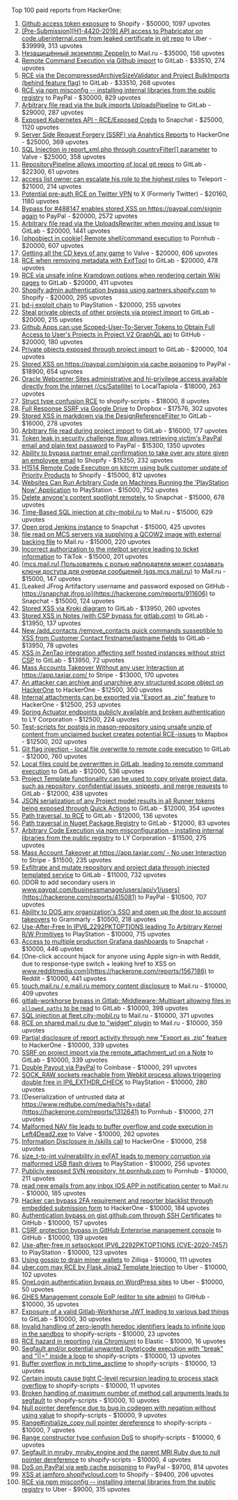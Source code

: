 Top 100 paid reports from HackerOne:

1. [Github access token exposure](https://hackerone.com/reports/1087489) to Shopify - $50000, 1097 upvotes
2. [[Pre-Submission][H1-4420-2019] API access to Phabricator on code.uberinternal.com from leaked certificate in git repo](https://hackerone.com/reports/591813) to Uber - $39999, 313 upvotes
3. [Незащищённый экземпляр Zeppelin ](https://hackerone.com/reports/992564) to Mail.ru - $35000, 156 upvotes
4. [Remote Command Execution via Github import](https://hackerone.com/reports/1679624) to GitLab - $33510, 274 upvotes
5. [RCE via the DecompressedArchiveSizeValidator and Project BulkImports (behind feature flag)](https://hackerone.com/reports/1609965) to GitLab - $33510, 268 upvotes
6. [RCE via npm misconfig -- installing internal libraries from the public registry](https://hackerone.com/reports/925585) to PayPal - $30000, 829 upvotes
7. [Arbitrary file read  via the bulk imports UploadsPipeline](https://hackerone.com/reports/1439593) to GitLab - $29000, 287 upvotes
8. [Exposed Kubernetes API - RCE/Exposed Creds](https://hackerone.com/reports/455645) to Snapchat - $25000, 1120 upvotes
9. [Server Side Request Forgery (SSRF) via Analytics Reports](https://hackerone.com/reports/2262382) to HackerOne - $25000, 369 upvotes
10. [SQL Injection in report_xml.php through countryFilter[] parameter](https://hackerone.com/reports/383127) to Valve - $25000, 358 upvotes
11. [RepositoryPipeline allows importing of local git repos](https://hackerone.com/reports/1685822) to GitLab - $22300, 61 upvotes
12. [access list owner can escalate his role to the highest roles](https://hackerone.com/reports/2281075) to Teleport - $21000, 214 upvotes
13. [Potential pre-auth RCE on Twitter VPN](https://hackerone.com/reports/591295) to X (Formerly Twitter) - $20160, 1180 upvotes
14. [Bypass for #488147 enables stored XSS on https://paypal.com/signin again](https://hackerone.com/reports/510152) to PayPal - $20000, 2572 upvotes
15. [Arbitrary file read via the UploadsRewriter when moving and issue](https://hackerone.com/reports/827052) to GitLab - $20000, 1441 upvotes
16. [[phpobject in cookie] Remote shell/command execution](https://hackerone.com/reports/141956) to Pornhub - $20000, 607 upvotes
17. [Getting all the CD keys of any game](https://hackerone.com/reports/391217) to Valve - $20000, 606 upvotes
18. [RCE when removing metadata with ExifTool](https://hackerone.com/reports/1154542) to GitLab - $20000, 478 upvotes
19. [RCE via unsafe inline Kramdown options when rendering certain Wiki pages](https://hackerone.com/reports/1125425) to GitLab - $20000, 411 upvotes
20. [Shopify admin authentication bypass using partners.shopify.com](https://hackerone.com/reports/270981) to Shopify - $20000, 295 upvotes
21. [bd-j exploit chain](https://hackerone.com/reports/1379975) to PlayStation - $20000, 255 upvotes
22. [Steal private objects of other projects via project import](https://hackerone.com/reports/743953) to GitLab - $20000, 215 upvotes
23. [Github Apps can use Scoped-User-To-Server Tokens to Obtain Full Access to User's Projects in Project V2 GraphQL api](https://hackerone.com/reports/1711938) to GitHub - $20000, 180 upvotes
24. [Private objects exposed through project import](https://hackerone.com/reports/767770) to GitLab - $20000, 104 upvotes
25. [Stored XSS on https://paypal.com/signin via cache poisoning](https://hackerone.com/reports/488147) to PayPal - $18900, 654 upvotes
26. [Oracle Webcenter Sites administrative and hi-privilege access available directly from the internet (/cs/Satellite)](https://hackerone.com/reports/170532) to LocalTapiola - $18000, 263 upvotes
27. [Struct type confusion RCE](https://hackerone.com/reports/181879) to shopify-scripts - $18000, 8 upvotes
28. [Full Response SSRF via Google Drive](https://hackerone.com/reports/1406938) to Dropbox - $17576, 302 upvotes
29. [Stored XSS in markdown via the DesignReferenceFilter ](https://hackerone.com/reports/1212067) to GitLab - $16000, 278 upvotes
30. [Arbitrary file read during project import](https://hackerone.com/reports/1132378) to GitLab - $16000, 177 upvotes
31. [Token leak in security challenge flow allows retrieving victim's PayPal email and plain text password](https://hackerone.com/reports/739737) to PayPal - $15300, 1350 upvotes
32. [Ability to bypass partner email confirmation to take over any store given an employee email](https://hackerone.com/reports/300305) to Shopify - $15250, 232 upvotes
33. [H1514 Remote Code Execution on kitcrm using bulk customer update of Priority Products](https://hackerone.com/reports/422944) to Shopify - $15000, 812 upvotes
34. [Websites Can Run Arbitrary Code on Machines Running the 'PlayStation Now' Application](https://hackerone.com/reports/873614) to PlayStation - $15000, 752 upvotes
35. [Delete anyone's content spotlight remotely.](https://hackerone.com/reports/1819832) to Snapchat - $15000, 678 upvotes
36. [Time-Based SQL injection at city-mobil.ru](https://hackerone.com/reports/868436) to Mail.ru - $15000, 629 upvotes
37. [Open prod Jenkins instance](https://hackerone.com/reports/231460) to Snapchat - $15000, 425 upvotes
38. [file read on MCS servers via supplying a QCOW2 image with external backing file](https://hackerone.com/reports/1024899) to Mail.ru - $15000, 220 upvotes
39. [Incorrect authorization to the intelbot service leading to ticket information](https://hackerone.com/reports/1328546) to TikTok - $15000, 201 upvotes
40. [[mcs.mail.ru] Пользователь с ролью наблюдателя может создавать ключи доступа для очереди сообщений (sqs.mcs.mail.ru)](https://hackerone.com/reports/1177451) to Mail.ru - $15000, 147 upvotes
41. [Leaked JFrog Artifactory  username and password exposed on GitHub - https://snapchat.jfrog.io](https://hackerone.com/reports/911606) to Snapchat - $15000, 124 upvotes
42. [Stored XSS via Kroki diagram](https://hackerone.com/reports/1731349) to GitLab - $13950, 260 upvotes
43. [Stored XSS in Notes (with CSP bypass for gitlab.com)](https://hackerone.com/reports/1481207) to GitLab - $13950, 137 upvotes
44. [New /add_contacts /remove_contacts quick commands susseptible to XSS from Customer Contact firstname/lastname fields](https://hackerone.com/reports/1578400) to GitLab - $13950, 78 upvotes
45. [XSS in ZenTao integration affecting self hosted instances without strict CSP](https://hackerone.com/reports/1542510) to GitLab - $13950, 72 upvotes
46. [Mass Accounts Takeover Without any user Interaction  at https://app.taxjar.com/ ](https://hackerone.com/reports/1685970) to Stripe - $13000, 170 upvotes
47. [An attacker can archive and unarchive any structured scope object on HackerOne](https://hackerone.com/reports/1501611) to HackerOne - $12500, 300 upvotes
48. [Internal attachments can be exported via "Export as .zip" feature](https://hackerone.com/reports/186230) to HackerOne - $12500, 253 upvotes
49. [Spring Actuator endpoints publicly available and broken authentication](https://hackerone.com/reports/838635) to LY Corporation - $12500, 224 upvotes
50. [Test-scripts for postgis in mason-repository using unsafe unzip of content from unclaimed bucket creates potential RCE-issues](https://hackerone.com/reports/329689) to Mapbox - $12500, 202 upvotes
51. [Git flag injection - local file overwrite to remote code execution](https://hackerone.com/reports/658013) to GitLab - $12000, 760 upvotes
52. [Local files could be overwritten in GitLab, leading to remote command execution](https://hackerone.com/reports/587854) to GitLab - $12000, 536 upvotes
53. [Project Template functionality can be used to copy private project data, such as repository, confidential issues, snippets, and merge requests](https://hackerone.com/reports/689314) to GitLab - $12000, 438 upvotes
54. [JSON serialization of any Project model results in all Runner tokens being exposed through Quick Actions](https://hackerone.com/reports/509924) to GitLab - $12000, 354 upvotes
55. [Path traversal, to RCE](https://hackerone.com/reports/733072) to GitLab - $12000, 136 upvotes
56. [Path traversal in Nuget Package Registry](https://hackerone.com/reports/822262) to GitLab - $12000, 83 upvotes
57. [Arbitrary Code Execution via npm misconfiguration – installing internal libraries from the public registry](https://hackerone.com/reports/1043385) to LY Corporation - $11500, 275 upvotes
58. [Mass Account Takeover at https://app.taxjar.com/ - No user Interaction](https://hackerone.com/reports/1581240) to Stripe - $11500, 235 upvotes
59. [Exfiltrate and mutate repository and project data through injected templated service](https://hackerone.com/reports/446585) to GitLab - $11000, 732 upvotes
60. [IDOR to add secondary users in www.paypal.com/businessmanage/users/api/v1/users](https://hackerone.com/reports/415081) to PayPal - $10500, 707 upvotes
61. [Ability to DOS any organization's SSO and open up the door to account takeovers](https://hackerone.com/reports/976603) to Grammarly - $10500, 218 upvotes
62. [Use-After-Free In IPV6_2292PKTOPTIONS leading To Arbitrary Kernel R/W Primitives](https://hackerone.com/reports/826026) to PlayStation - $10000, 715 upvotes
63. [Access to multiple production Grafana dashboards](https://hackerone.com/reports/663628) to Snapchat - $10000, 446 upvotes
64. [One-click account hijack for anyone using Apple sign-in with Reddit, due to response-type switch + leaking href to XSS on www.redditmedia.com](https://hackerone.com/reports/1567186) to Reddit - $10000, 441 upvotes
65. [touch.mail.ru / e.mail.ru memory content disclosure](https://hackerone.com/reports/513236) to Mail.ru - $10000, 409 upvotes
66. [gitlab-workhorse bypass in Gitlab::Middleware::Multipart allowing files in `allowed_paths` to be read](https://hackerone.com/reports/850447) to GitLab - $10000, 398 upvotes
67. [SQL injection at fleet.city-mobil.ru](https://hackerone.com/reports/881901) to Mail.ru - $10000, 371 upvotes
68. [RCE on shared.mail.ru due to "widget" plugin](https://hackerone.com/reports/518637) to Mail.ru - $10000, 359 upvotes
69. [Partial disclosure of report activity through new "Export as .zip" feature](https://hackerone.com/reports/182358) to HackerOne - $10000, 339 upvotes
70. [SSRF on project import via the remote_attachment_url on a Note](https://hackerone.com/reports/826361) to GitLab - $10000, 339 upvotes
71. [Double Payout via PayPal](https://hackerone.com/reports/307239) to Coinbase - $10000, 291 upvotes
72. [SOCK_RAW sockets reachable from Webkit process allows triggering double free in IP6_EXTHDR_CHECK](https://hackerone.com/reports/943231) to PlayStation - $10000, 280 upvotes
73. [Deserialization of untrusted data at https://www.redtube.com/media/hls?s=data](https://hackerone.com/reports/1312641) to Pornhub - $10000, 271 upvotes
74. [Malformed NAV file leads to buffer overflow and code execution in Left4Dead2.exe](https://hackerone.com/reports/542180) to Valve - $10000, 262 upvotes
75. [Information Disclosure in /skills call](https://hackerone.com/reports/188719) to HackerOne - $10000, 258 upvotes
76. [size_t-to-int vulnerability in exFAT leads to memory corruption via malformed USB flash drives](https://hackerone.com/reports/1340942) to PlayStation - $10000, 256 upvotes
77. [Publicly exposed SVN repository, ht.pornhub.com](https://hackerone.com/reports/72243) to Pornhub - $10000, 211 upvotes
78. [read new emails from any inbox IOS APP in notification center](https://hackerone.com/reports/977212) to Mail.ru - $10000, 185 upvotes
79. [Hacker can bypass 2FA requirement and reporter blacklist through embedded submission form](https://hackerone.com/reports/418767) to HackerOne - $10000, 184 upvotes
80. [Authentication bypass on gist.github.com through SSH Certificates](https://hackerone.com/reports/1901040) to GitHub - $10000, 157 upvotes
81. [CSRF protection bypass in GitHub Enterprise management console](https://hackerone.com/reports/1497169) to GitHub - $10000, 139 upvotes
82. [Use-after-free in setsockopt IPV6_2292PKTOPTIONS (CVE-2020-7457)](https://hackerone.com/reports/1441103) to PlayStation - $10000, 123 upvotes
83. [Using gossip to drain miner wallets](https://hackerone.com/reports/1058879) to Zilliqa - $10000, 111 upvotes
84. [uber.com may RCE by Flask Jinja2 Template Injection](https://hackerone.com/reports/125980) to Uber - $10000, 102 upvotes
85. [OneLogin authentication bypass on WordPress sites](https://hackerone.com/reports/136169) to Uber - $10000, 50 upvotes
86. [GHES Management console EoP (editor to site admin)](https://hackerone.com/reports/2197796) to GitHub - $10000, 35 upvotes
87. [Exposure of a valid Gitlab-Workhorse JWT leading to various bad things](https://hackerone.com/reports/1040786) to GitLab - $10000, 30 upvotes
88. [Invalid handling of zero-length heredoc identifiers leads to infinite loop in the sandbox](https://hackerone.com/reports/187305) to shopify-scripts - $10000, 23 upvotes
89. [RCE hazard in reporting (via Chromium)](https://hackerone.com/reports/1168765) to Elastic - $10000, 16 upvotes
90. [Segfault and/or potential unwanted (byte)code execution with "break" and "||=" inside a loop](https://hackerone.com/reports/183356) to shopify-scripts - $10000, 13 upvotes
91. [Buffer overflow in mrb_time_asctime](https://hackerone.com/reports/188326) to shopify-scripts - $10000, 13 upvotes
92. [Certain inputs cause tight C-level recursion leading to process stack overflow](https://hackerone.com/reports/189633) to shopify-scripts - $10000, 11 upvotes
93. [Broken handling of maximum number of method call arguments leads to segfault](https://hackerone.com/reports/182484) to shopify-scripts - $10000, 10 upvotes
94. [Null pointer derefence due to bug in codegen with negation without using value](https://hackerone.com/reports/187536) to shopify-scripts - $10000, 9 upvotes
95. [Range#initialize_copy null pointer dereference](https://hackerone.com/reports/181685) to shopify-scripts - $10000, 7 upvotes
96. [Range constructor type confusion DoS](https://hackerone.com/reports/181910) to shopify-scripts - $10000, 6 upvotes
97. [Segfault in mruby, mruby_engine and the parent MRI Ruby due to null pointer dereference](https://hackerone.com/reports/181828) to shopify-scripts - $10000, 4 upvotes
98. [DoS on PayPal via web cache poisoning](https://hackerone.com/reports/622122) to PayPal - $9700, 814 upvotes
99. [XSS at jamfpro.shopifycloud.com](https://hackerone.com/reports/1444682) to Shopify - $9400, 206 upvotes
100. [RCE via npm misconfig -- installing internal libraries from the public registry](https://hackerone.com/reports/1007014) to Uber - $9000, 315 upvotes
